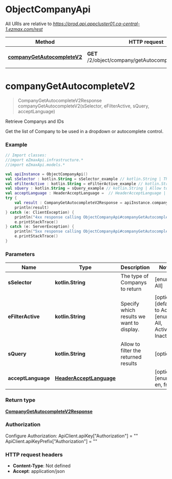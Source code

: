 # ObjectCompanyApi

All URIs are relative to *https://prod.api.appcluster01.ca-central-1.ezmax.com/rest*

Method | HTTP request | Description
------------- | ------------- | -------------
[**companyGetAutocompleteV2**](ObjectCompanyApi.md#companyGetAutocompleteV2) | **GET** /2/object/company/getAutocomplete/{sSelector} | Retrieve Companys and IDs


<a id="companyGetAutocompleteV2"></a>
# **companyGetAutocompleteV2**
> CompanyGetAutocompleteV2Response companyGetAutocompleteV2(sSelector, eFilterActive, sQuery, acceptLanguage)

Retrieve Companys and IDs

Get the list of Company to be used in a dropdown or autocomplete control.

### Example
```kotlin
// Import classes:
//import eZmaxApi.infrastructure.*
//import eZmaxApi.models.*

val apiInstance = ObjectCompanyApi()
val sSelector : kotlin.String = sSelector_example // kotlin.String | The type of Companys to return
val eFilterActive : kotlin.String = eFilterActive_example // kotlin.String | Specify which results we want to display.
val sQuery : kotlin.String = sQuery_example // kotlin.String | Allow to filter the returned results
val acceptLanguage : HeaderAcceptLanguage =  // HeaderAcceptLanguage | 
try {
    val result : CompanyGetAutocompleteV2Response = apiInstance.companyGetAutocompleteV2(sSelector, eFilterActive, sQuery, acceptLanguage)
    println(result)
} catch (e: ClientException) {
    println("4xx response calling ObjectCompanyApi#companyGetAutocompleteV2")
    e.printStackTrace()
} catch (e: ServerException) {
    println("5xx response calling ObjectCompanyApi#companyGetAutocompleteV2")
    e.printStackTrace()
}
```

### Parameters

Name | Type | Description  | Notes
------------- | ------------- | ------------- | -------------
 **sSelector** | **kotlin.String**| The type of Companys to return | [enum: All]
 **eFilterActive** | **kotlin.String**| Specify which results we want to display. | [optional] [default to Active] [enum: All, Active, Inactive]
 **sQuery** | **kotlin.String**| Allow to filter the returned results | [optional]
 **acceptLanguage** | [**HeaderAcceptLanguage**](.md)|  | [optional] [enum: *, en, fr]

### Return type

[**CompanyGetAutocompleteV2Response**](CompanyGetAutocompleteV2Response.md)

### Authorization


Configure Authorization:
    ApiClient.apiKey["Authorization"] = ""
    ApiClient.apiKeyPrefix["Authorization"] = ""

### HTTP request headers

 - **Content-Type**: Not defined
 - **Accept**: application/json

